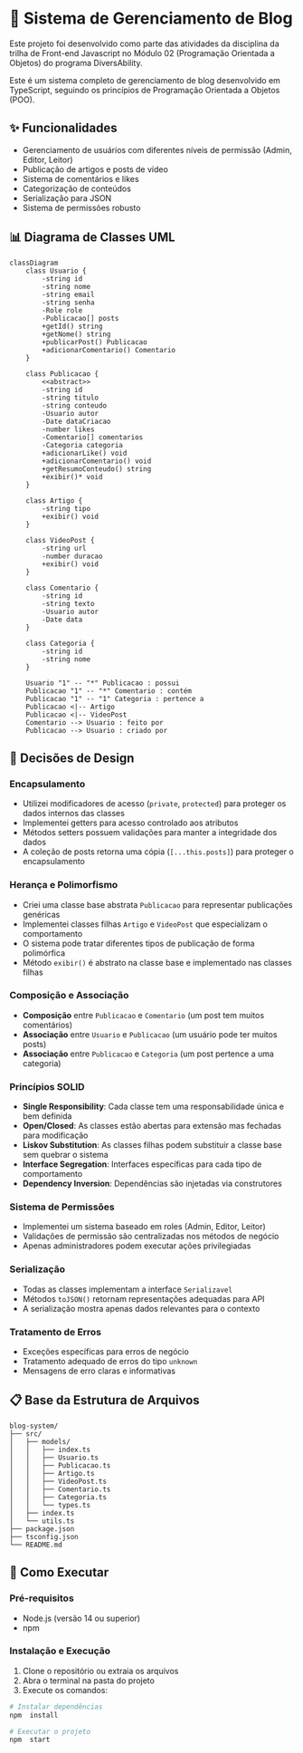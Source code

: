 
# 📰 Sistema de Gerenciamento de Blog
Este projeto foi desenvolvido como parte das atividades da disciplina da trilha de Front-end Javascript no Módulo 02 (Programação Orientada a Objetos) do programa DiversAbility.

Este é um sistema completo de gerenciamento de blog desenvolvido em TypeScript, seguindo os princípios de Programação Orientada a Objetos (POO).

## ✨ Funcionalidades
- Gerenciamento de usuários com diferentes níveis de permissão (Admin, Editor, Leitor)
- Publicação de artigos e posts de vídeo
- Sistema de comentários e likes
- Categorização de conteúdos
- Serialização para JSON
- Sistema de permissões robusto

## 📊 Diagrama de Classes UML
```mermaid
classDiagram
    class Usuario {
        -string id
        -string nome
        -string email
        -string senha
        -Role role
        -Publicacao[] posts
        +getId() string
        +getNome() string
        +publicarPost() Publicacao
        +adicionarComentario() Comentario
    }

    class Publicacao {
        <<abstract>>
        -string id
        -string titulo
        -string conteudo
        -Usuario autor
        -Date dataCriacao
        -number likes
        -Comentario[] comentarios
        -Categoria categoria
        +adicionarLike() void
        +adicionarComentario() void
        +getResumoConteudo() string
        +exibir()* void
    }

    class Artigo {
        -string tipo
        +exibir() void
    }

    class VideoPost {
        -string url
        -number duracao
        +exibir() void
    }

    class Comentario {
        -string id
        -string texto
        -Usuario autor
        -Date data
    }

    class Categoria {
        -string id
        -string nome
    }

    Usuario "1" -- "*" Publicacao : possui
    Publicacao "1" -- "*" Comentario : contém
    Publicacao "1" -- "1" Categoria : pertence a
    Publicacao <|-- Artigo
    Publicacao <|-- VideoPost
    Comentario --> Usuario : feito por
    Publicacao --> Usuario : criado por
```

## 🎨 Decisões de Design

### Encapsulamento
- Utilizei modificadores de acesso (`private`, `protected`) para proteger os dados internos das classes
- Implementei getters para acesso controlado aos atributos
- Métodos setters possuem validações para manter a integridade dos dados
- A coleção de posts retorna uma cópia (`[...this.posts]`) para proteger o encapsulamento

### Herança e Polimorfismo
- Criei uma classe base abstrata `Publicacao` para representar publicações genéricas
- Implementei classes filhas `Artigo` e `VideoPost` que especializam o comportamento
- O sistema pode tratar diferentes tipos de publicação de forma polimórfica
- Método `exibir()` é abstrato na classe base e implementado nas classes filhas

### Composição e Associação
- **Composição** entre `Publicacao` e `Comentario` (um post tem muitos comentários)
- **Associação** entre `Usuario` e `Publicacao` (um usuário pode ter muitos posts)
- **Associação** entre `Publicacao` e `Categoria` (um post pertence a uma categoria)

### Princípios SOLID
- **Single Responsibility**: Cada classe tem uma responsabilidade única e bem definida
- **Open/Closed**: As classes estão abertas para extensão mas fechadas para modificação
- **Liskov Substitution**: As classes filhas podem substituir a classe base sem quebrar o sistema
- **Interface Segregation**: Interfaces específicas para cada tipo de comportamento
- **Dependency Inversion**: Dependências são injetadas via construtores

### Sistema de Permissões
- Implementei um sistema baseado em roles (Admin, Editor, Leitor)
- Validações de permissão são centralizadas nos métodos de negócio
- Apenas administradores podem executar ações privilegiadas

### Serialização
- Todas as classes implementam a interface `Serializavel`
- Métodos `toJSON()` retornam representações adequadas para API
- A serialização mostra apenas dados relevantes para o contexto

### Tratamento de Erros
- Exceções específicas para erros de negócio
- Tratamento adequado de erros do tipo `unknown`
- Mensagens de erro claras e informativas


## 📋 Base da Estrutura de Arquivos
```
blog-system/
├── src/
│   ├── models/
│   │   ├── index.ts
│   │   ├── Usuario.ts
│   │   ├── Publicacao.ts
│   │   ├── Artigo.ts
│   │   ├── VideoPost.ts
│   │   ├── Comentario.ts
│   │   ├── Categoria.ts
│   │   └── types.ts
│   ├── index.ts
│   └── utils.ts
├── package.json
├── tsconfig.json
└── README.md
```

## 🚀 Como Executar
###  Pré-requisitos
- Node.js (versão 14 ou superior)
- npm

###  Instalação e Execução
1. Clone o repositório ou extraia os arquivos
2. Abra o terminal na pasta do projeto
3. Execute os comandos:

```bash
# Instalar dependências
npm  install

# Executar o projeto
npm  start
```
